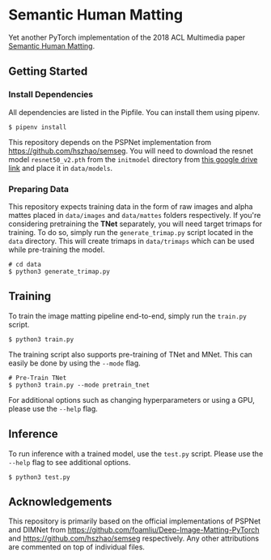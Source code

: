 # Semantic Human Matting

Yet another PyTorch implementation of the 2018 ACL Multimedia paper [Semantic Human Matting](https://arxiv.org/abs/1809.01354).

## Getting Started

### Install Dependencies
All dependencies are listed in the Pipfile. You can install them using pipenv.

```shell
$ pipenv install
```

This repository depends on the PSPNet implementation from https://github.com/hszhao/semseg. You will need to download the resnet model `resnet50_v2.pth` from the `initmodel` directory from [this google drive link](https://drive.google.com/open?id=15wx9vOM0euyizq-M1uINgN0_wjVRf9J3) and place it in `data/models`.

### Preparing Data
This repository expects training data in the form of raw images and alpha mattes placed in `data/images` and `data/mattes` folders respectively. If you're considering pretraining the **TNet** separately, you will need target trimaps for training. To do so, simply run the `generate_trimap.py` script located in the `data` directory. This will create trimaps in `data/trimaps` which can be used while pre-training the model.

```shell
# cd data
$ python3 generate_trimap.py
```

## Training
To train the image matting pipeline end-to-end, simply run the `train.py` script.

```shell
$ python3 train.py
```

The training script also supports pre-training of TNet and MNet. This can easily be done by using the `--mode` flag.

```shell
# Pre-Train TNet
$ python3 train.py --mode pretrain_tnet
```

For additional options such as changing hyperparameters or using a GPU, please use the `--help` flag.

## Inference
To run inference with a trained model, use the `test.py` script. Please use the `--help` flag to see additional options.

```shell
$ python3 test.py
```

## Acknowledgements
This repository is primarily based on the official implementations of PSPNet and DIMNet from https://github.com/foamliu/Deep-Image-Matting-PyTorch and https://github.com/hszhao/semseg respectively. Any other attributions are commented on top of individual files.